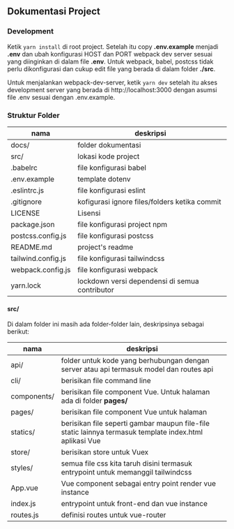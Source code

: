 ## Dokumentasi Project

### Development

Ketik `yarn install` di root project. Setelah itu copy **.env.example** menjadi **.env** dan ubah konfigurasi HOST dan PORT webpack dev server sesuai yang diinginkan di dalam file **.env**. Untuk webpack, babel, postcss tidak perlu dikonfigurasi dan cukup edit file yang berada di dalam folder **./src**.

Untuk menjalankan webpack-dev-server, ketik `yarn dev` setelah itu akses development server yang berada di http://localhost:3000 dengan asumsi file .env sesuai dengan .env.example.

### Struktur Folder

| nama | deskripsi |
| ------------ | ------------ |
| docs/ | folder dokumentasi|
| src/ | lokasi kode project |
| .babelrc | file konfigurasi babel |
| .env.example | template dotenv |
| .eslintrc.js | file konfigurasi eslint |
| .gitignore | kofigurasi ignore files/folders ketika commit |
| LICENSE | Lisensi |
| package.json | file konfigurasi project npm |
| postcss.config.js | file konfigurasi postcss |
| README.md | project's readme |
| tailwind.config.js | file konfigurasi tailwindcss |
| webpack.config.js | file konfigurasi webpack |
| yarn.lock | lockdown versi dependensi di semua contributor |

#### src/
Di dalam folder ini masih ada folder-folder lain, deskripsinya sebagai berikut:

| nama | deskripsi |
| ------------ | ------------ |
| api/ | folder untuk kode yang berhubungan dengan server atau api termasuk model dan routes api |
| cli/ | berisikan file command line |
| components/ | berisikan file component Vue. Untuk halaman ada di folder **pages/** |
| pages/ | berisikan file component Vue untuk halaman |
| statics/ | berisikan file seperti gambar maupun file-file static lainnya termasuk template index.html aplikasi Vue |
| store/ | berisikan store untuk Vuex |
| styles/ | semua file css kita taruh disini termasuk entrypoint untuk memanggil tailwindcss |
| App.vue | Vue component sebagai entry point render vue instance |
| index.js | entrypoint untuk front-end dan vue instance |
| routes.js | definisi routes untuk vue-router |

